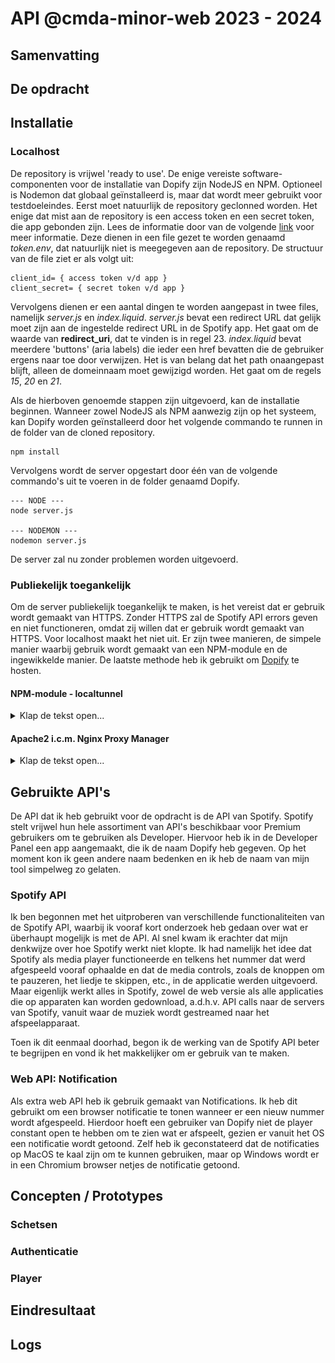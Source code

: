 # API @cmda-minor-web 2023 - 2024
## Samenvatting

## De opdracht

## Installatie
### Localhost
De repository is vrijwel 'ready to use'. De enige vereiste software-componenten voor de installatie van Dopify zijn NodeJS en NPM. Optioneel is Nodemon dat globaal geïnstalleerd is, maar dat wordt meer gebruikt voor testdoeleindes. Eerst moet natuurlijk de repository geclonned worden. Het enige dat mist aan de repository is een access token en een secret token, die app gebonden zijn. Lees de informatie door van de volgende [link](https://developer.spotify.com/documentation/web-api/tutorials/code-flow) voor meer informatie. Deze dienen in een file gezet te worden genaamd *token.env*, dat natuurlijk niet is meegegeven aan de repository. De structuur van de file ziet er als volgt uit:

```
client_id= { access token v/d app }
client_secret= { secret token v/d app }
```

Vervolgens dienen er een aantal dingen te worden aangepast in twee files, namelijk *server.js* en *index.liquid*. *server.js* bevat een redirect URL dat gelijk moet zijn aan de ingestelde redirect URL in de Spotify app. Het gaat om de waarde van **redirect_uri**, dat te vinden is in regel 23. *index.liquid* bevat meerdere 'buttons' (aria labels) die ieder een href bevatten die de gebruiker ergens naar toe door verwijzen. Het is van belang dat het path onaangepast blijft, alleen de domeinnaam moet gewijzigd worden. Het gaat om de regels *15*, *20* en *21*.

Als de hierboven genoemde stappen zijn uitgevoerd, kan de installatie beginnen. Wanneer zowel NodeJS als NPM aanwezig zijn op het systeem, kan Dopify worden geïnstalleerd door het volgende commando te runnen in de folder van de cloned repository.

```
npm install
```

Vervolgens wordt de server opgestart door één van de volgende commando's uit te voeren in de folder genaamd Dopify.

```
--- NODE ---
node server.js

--- NODEMON ---
nodemon server.js
```

De server zal nu zonder problemen worden uitgevoerd. 

### Publiekelijk toegankelijk
Om de server publiekelijk toegankelijk te maken, is het vereist dat er gebruik wordt gemaakt van HTTPS. Zonder HTTPS zal de Spotify API errors geven en niet functioneren, omdat zij willen dat er gebruik wordt gemaakt van HTTPS. Voor localhost maakt het niet uit. Er zijn twee manieren, de simpele manier waarbij gebruik wordt gemaakt van een NPM-module en de ingewikkelde manier. De laatste methode heb ik gebruikt om [Dopify](https://dopify-player.nl) te hosten. 

#### NPM-module - localtunnel
<details>
<summary>Klap de tekst open...</summary>
**localtunnel** is een NPM module dat het HTTP verkeer van localhost doorstuurt naar een server van localtunnel, dat dient als HTTPS proxy. Het is namelijk onmogelijk om met *tinyhttp* gebruik te kunnen maken van SSL certificaten om HTTPS te verkrijgen op de website. Om localtunnel te installeren is het vereist om deze global te installeren, om de tool zo goed mogelijk te laten functioneren.

```
npm install -g localtunnel
```

Vervolgens moet de webserver (nodeJS of nodemon) worden gestart in een terminal, waarna er in een andere terminal het volgende commando wordt uitgevoerd.

```
lt --port { poortnummer v/d server (standaard 8500) }
```

Nu zal *localtunnel* een URL genereren, die de website met HTTPS zal weergeven aan de gebruiker dat de URL bezoekt. Let wel op, de URL is beveiligd met een wachtwoord. Het wachtwoord is het publieke [IP](https://www.whatsmyip.org/) van het systeem waar de webserver op wordt uitgevoerd.
</details>

#### Apache2 i.c.m. Nginx Proxy Manager
<details>
<summary>Klap de tekst open...</summary>

**Apache2** kan voor meerdere doeleindes worden gebruikt, zoals het hosten van een simpele website. Maar dankzij de talloze beschikbare modules kan Apache2 ook worden gebruikt als HTTPS Proxy. Apache2 dient in mijn geval als Proxy voor de NodeJS server dat draait op HTTP. De proxy zorgt ervoor dat de buiten wereld denkt een HTTPS-verbinding te hebben met de webserver en dat is voor het grootste gedeelte ook zo. Het verkeer is alleen geen HTTPS-verkeer als het vanaf de proxy naar de NodeJS webserver gaat, maar als beide services op dezelfde host worden uitgevoerd, zal het geen beveiligings-risico's met zich meebrengen. Om Apache2 te installeren moet het volgende commando worden uitgevoerd:

```
apt-get install apache2 -y
```

Apache2 heeft een configuratie file nodig om te kunnen functioneren. Hiervoor stel ik de volgende template beschikbaar (alles tussen {} moet worden ingevuld):
<details>
<summary>Klap de tekst open...</summary>

```
NameVirtualHost *:443
<VirtualHost *:443>
  ServerName { domeinnaam }
  DocumentRoot { path naar bestanden voor de website, niet zo relevant }

  CustomLog <LOG-PATH> combined
  ErrorLog <ERROR-LOG-PATH>

  # Example SSL configuration
  SSLEngine on
  SSLProtocol all -SSLv2
  SSLCipherSuite HIGH:MEDIUM:!aNULL:!MD5
  SSLCertificateFile "{ path naar HTTPS certificaat }"
  SSLCertificateKeyFile "{ path naar private key file }"
  SSLCACertificateFile "{ path naar chain file }"

  ProxyPass / http://0.0.0.0:{ poortnummer }/
  ProxyPassReverse / http://0.0.0.0:{ poortnummer }/
</VirtualHost>
```

</details>

Dit configuratie bestand moet worden geplaatst op het pad */etc/apache2/sites-available/{ naam }.conf*. Om Apache2 te laten werken met dit configuratie bestand moeten de modules *ssl*, *proxy* en *proxy_http* worden geïnstalleerd en moet de configuratie file zelf worden geactiveerd. 
```
a2ensite { path naar configuratie file }
a2enmod ssl
a2enmod proxy
a2enmod proxy_http
```

Nu is het nog niet klaar; de **Nginx Proxy Manager** moet nog worden geïnstalleerd en geconfigureerd. *Nginx Proxy Manager* wordt in mijn geval gebruikt om inkomende verkeer op te vangen en door te verwijzen naar de juiste host. Dit, omdat ik meerdere sites host op één publiek IP, waardoor ik een tool nodig heb dat het verkeer voor verschillende domeinen van elkaar kan scheiden. Daarvoor komt Nginx Proxy Manager van pas. Deze tool kijkt namelijk in de header van elk web pakketje, waar als eindbestemming het bezochte URL met daarin het bijbehorende domeinnaam staat vermeld. Door *Proxy Hosts* in te stellen weet Nginx waar bepaald verkeer heen moet. Ook kan de tool SSL certificaten voor een domein aanmaken a.d.h.v. Let's Encrypt. Maar eerst de installatie van Nginx Proxy Manager.

De tool werkt op basis van Docker, een applicatie waarmee simpele Virtuele Containers gehost kunnen worden. Virtuele Containers zijn als het ware mini-computers die elk een eigen doeleind hebben/service zijn, maar dan virtueel. Mijn advies is om de guide van [Nginx Proxy Manager](https://nginxproxymanager.com/guide/#hosting-your-home-network) zelf te volgen voor de installatie van Docker en Nginx Proxy Manager. Een tip is wel om versie 2.10.4 van Ngin Proxy Manager te gebruiken, omdat er bugs in de meest recente versie zitten.

Na de installatie en configuratie van Nginx Proxy Manager kan er een SSL certificaat worden gegenereerd door te navigeren naar *SSL Certificates* in de navigatiebalk, om vervolgens op de knop **Add SSL Certificate** te drukken. Het volgende dialoog verschijnt, waarin de velden *Domain Names* en *Email Address for Let's Encrypt* moeten worden ingevuld.

<img src='./readme-files/nginx-ssl.png'>

Als het SSL certificaat is aangemaakt kan de Proxy Host worden geconfigureerd voor de webserver. Hiervoor moet er in de navigatiebalk naar *Hosts* worden genavigeerd, wat een dropdown menu opent wanneer er op de knop wordt gedrukt. Vervolgens moet er naar *Proxy Hosts* worden genavigeerd, om daarna op de knop **Add Proxy Host** te drukken. Het volgende dialoog verschijnt, waarin in het kopje **Details** de velden *Domain Names*, *Forward Hostname / IP* en *Forward Port* moeten worden ingevuld en in het kopje **SSL** het aangemaakt certificaat onder *SSL Certificate* en *Force SSL* moeten worden geselecteerd.

<img src='./readme-files/nginx-proxyhost-1.png'>
<img src='./readme-files/nginx-proxyhost-2.png'>

Nu de Proxy Host is aangemaakt, moet het SSL certificaat worden geëxporteerd en moeten de bestanden *cert1.pem*, *chain1.pem* en *privkey1.pem* op de host worden gezet waar de Apache2 service op draait, om zo de bestanden te gebruiken voor de SSL configuratie. Als alle stappen zijn doorlopen moet de Apache2 server worden herstart a.d.h.v. het volgende commando en, als deze dat nog niet is, moet de NodeJS server worden gestart.

```
systemctl restart apache2
```
</details>

 
## Gebruikte API's
De API dat ik heb gebruikt voor de opdracht is de API van Spotify. Spotify stelt vrijwel hun hele assortiment van API's beschikbaar voor Premium gebruikers om te gebruiken als Developer. Hiervoor heb ik in de Developer Panel een app aangemaakt, die ik de naam Dopify heb gegeven. Op het moment kon ik geen andere naam bedenken en ik heb de naam van mijn tool simpelweg zo gelaten. 

### Spotify API
Ik ben begonnen met het uitproberen van verschillende functionaliteiten van de Spotify API, waarbij ik vooraf kort onderzoek heb gedaan over wat er überhaupt mogelijk is met de API. Al snel kwam ik erachter dat mijn denkwijze over hoe Spotify werkt niet klopte. Ik had namelijk het idee dat Spotify als media player functioneerde en telkens het nummer dat werd afgespeeld vooraf ophaalde en dat de media controls, zoals de knoppen om te pauzeren, het liedje te skippen, etc., in de applicatie werden uitgevoerd. Maar eigenlijk werkt alles in Spotify, zowel de web versie als alle applicaties die op apparaten kan worden gedownload, a.d.h.v. API calls naar de servers van Spotify, vanuit waar de muziek wordt gestreamed naar het afspeelapparaat. 

Toen ik dit eenmaal doorhad, begon ik de werking van de Spotify API beter te begrijpen en vond ik het makkelijker om er gebruik van te maken.

### Web API: Notification
Als extra web API heb ik gebruik gemaakt van Notifications. Ik heb dit gebruikt om een browser notificatie te tonen wanneer er een nieuw nummer wordt afgespeeld. Hierdoor hoeft een gebruiker van Dopify niet de player constant open te hebben om te zien wat er afspeelt, gezien er vanuit het OS een notificatie wordt getoond. Zelf heb ik geconstateerd dat de notificaties op MacOS te kaal zijn om te kunnen gebruiken, maar op Windows wordt er in een Chromium browser netjes de notificatie getoond.

## Concepten / Prototypes


### Schetsen


### Authenticatie


### Player


## Eindresultaat


## Logs